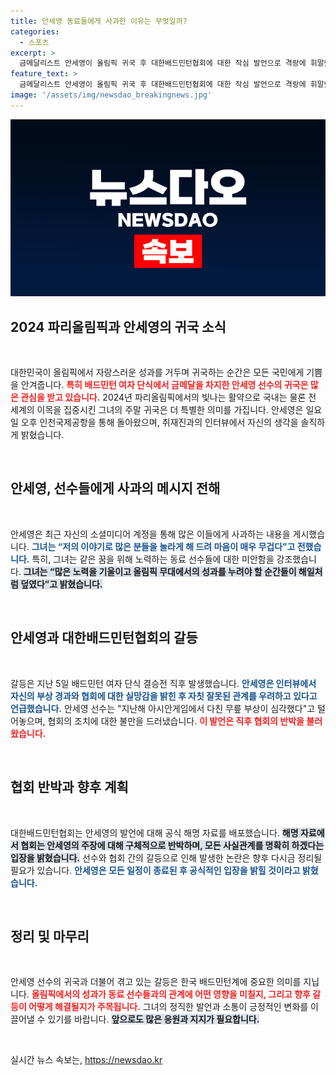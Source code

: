 ```yaml
---
title: 안세영 동료들에게 사과한 이유는 무엇일까?
categories:
  - 스포츠
excerpt: >
  금메달리스트 안세영이 올림픽 귀국 후 대한배드민턴협회에 대한 작심 발언으로 격랑에 휘말렸다. 동료 선수들에게 사과한 그는, 사태 종료 후 자세한 입장을 밝혔으며, 어떤 갈등이 숨겨져 있을지 귀추가 주목된다!
feature_text: >
  금메달리스트 안세영이 올림픽 귀국 후 대한배드민턴협회에 대한 작심 발언으로 격랑에 휘말렸다. 동료 선수들에게 사과한 그는, 사태 종료 후 자세한 입장을 밝혔으며, 어떤 갈등이 숨겨져 있을지 귀추가 주목된다!
image: '/assets/img/newsdao_breakingnews.jpg'
---
```


<p><img src="/assets/img/newsdao_breakingnews.jpg" alt="koreaapp 속보" /></p>

<h2 data-ke-size="size26">2024 파리올림픽과 안세영의 귀국 소식</h2>

<p data-ke-size="size16">&nbsp;</p>

<p>대한민국이 올림픽에서 자랑스러운 성과를 거두며 귀국하는 순간은 모든 국민에게 기쁨을 안겨줍니다. <b><span style="color: #ee2323;">특히 배드민턴 여자 단식에서 금메달을 차지한 안세영 선수의 귀국은 많은 관심을 받고 있습니다.</span></b> 2024년 파리올림픽에서의 빛나는 활약으로 국내는 물론 전 세계의 이목을 집중시킨 그녀의 주말 귀국은 더 특별한 의미를 가집니다. 안세영은 일요일 오후 인천국제공항을 통해 돌아왔으며, 취재진과의 인터뷰에서 자신의 생각을 솔직하게 밝혔습니다.</p>

<p data-ke-size="size16">&nbsp;</p>

<h2 data-ke-size="size26">안세영, 선수들에게 사과의 메시지 전해</h2>

<p data-ke-size="size16">&nbsp;</p>

<p>안세영은 최근 자신의 소셜미디어 계정을 통해 많은 이들에게 사과하는 내용을 게시했습니다. <b><span style="color: #1a5490;">그녀는 “저의 이야기로 많은 분들을 놀라게 해 드려 마음이 매우 무겁다”고 전했습니다.</span></b> 특히, 그녀는 같은 꿈을 위해 노력하는 동료 선수들에 대한 미안함을 강조했습니다. <b><span style="background-color: #21538527;">그녀는 “많은 노력을 기울이고 올림픽 무대에서의 성과를 누려야 할 순간들이 해일처럼 덮였다”고 밝혔습니다.</span></b></p>

<p data-ke-size="size16">&nbsp;</p>

<h2 data-ke-size="size26">안세영과 대한배드민턴협회의 갈등</h2>

<p data-ke-size="size16">&nbsp;</p>

<p>갈등은 지난 5일 배드민턴 여자 단식 결승전 직후 발생했습니다. <b><span style="color: #1a5490;">안세영은 인터뷰에서 자신의 부상 경과와 협회에 대한 실망감을 밝힌 후 자칫 잘못된 관계를 우려하고 있다고 언급했습니다.</span></b> 안세영 선수는 "지난해 아시안게임에서 다친 무릎 부상이 심각했다"고 털어놓으며, 협회의 조치에 대한 불만을 드러냈습니다. <b><span style="color: #ee2323;">이 발언은 직후 협회의 반박을 불러왔습니다.</span></b></p>

<p data-ke-size="size16">&nbsp;</p>

<h2 data-ke-size="size26">협회 반박과 향후 계획</h2>

<p data-ke-size="size16">&nbsp;</p>

<p>대한배드민턴협회는 안세영의 발언에 대해 공식 해명 자료를 배포했습니다. <b><span style="background-color: #21538527;">해명 자료에서 협회는 안세영의 주장에 대해 구체적으로 반박하며, 모든 사실관계를 명확히 하겠다는 입장을 밝혔습니다.</span></b> 선수와 협회 간의 갈등으로 인해 발생한 논란은 향후 다시금 정리될 필요가 있습니다. <b><span style="color: #1a5490;">안세영은 모든 일정이 종료된 후 공식적인 입장을 밝힐 것이라고 밝혔습니다.</span></b></p>

<p data-ke-size="size16">&nbsp;</p>

<h2 data-ke-size="size26">정리 및 마무리</h2>

<p data-ke-size="size16">&nbsp;</p>

<p>안세영 선수의 귀국과 더불어 겪고 있는 갈등은 한국 배드민턴계에 중요한 의미를 지닙니다. <b><span style="color: #ee2323;">올림픽에서의 성과가 동료 선수들과의 관계에 어떤 영향을 미칠지, 그리고 향후 갈등이 어떻게 해결될지가 주목됩니다.</span></b> 그녀의 정직한 발언과 소통이 긍정적인 변화를 이끌어낼 수 있기를 바랍니다. <b><span style="background-color: #21538527;">앞으로도 많은 응원과 지지가 필요합니다.</span></b> </p>

<p data-ke-size="size16">&nbsp;</p>
실시간 뉴스 속보는, <a href="https://newsdao.kr" rel="dofollow">https://newsdao.kr</a>


